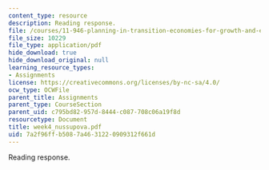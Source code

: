 ```yaml
---
content_type: resource
description: Reading response.
file: /courses/11-946-planning-in-transition-economies-for-growth-and-equity-spring-2004/7a2f96ffb5087a4631220909312f661d_week4_nussupova.pdf
file_size: 10229
file_type: application/pdf
hide_download: true
hide_download_original: null
learning_resource_types:
- Assignments
license: https://creativecommons.org/licenses/by-nc-sa/4.0/
ocw_type: OCWFile
parent_title: Assignments
parent_type: CourseSection
parent_uid: c795bd82-957d-8444-c087-708c06a19f8d
resourcetype: Document
title: week4_nussupova.pdf
uid: 7a2f96ff-b508-7a46-3122-0909312f661d
---
```

Reading response.